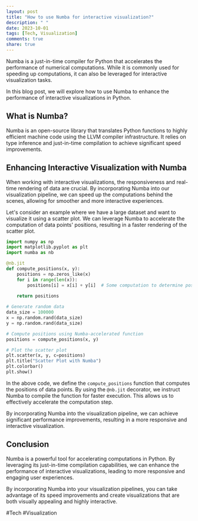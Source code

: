 ```yaml
---
layout: post
title: "How to use Numba for interactive visualization?"
description: " "
date: 2023-10-01
tags: [Tech, Visualization]
comments: true
share: true
---
```


Numba is a just-in-time compiler for Python that accelerates the performance of numerical computations. While it is commonly used for speeding up computations, it can also be leveraged for interactive visualization tasks.

In this blog post, we will explore how to use Numba to enhance the performance of interactive visualizations in Python.

## What is Numba?

Numba is an open-source library that translates Python functions to highly efficient machine code using the LLVM compiler infrastructure. It relies on type inference and just-in-time compilation to achieve significant speed improvements.

## Enhancing Interactive Visualization with Numba

When working with interactive visualizations, the responsiveness and real-time rendering of data are crucial. By incorporating Numba into our visualization pipeline, we can speed up the computations behind the scenes, allowing for smoother and more interactive experiences.

Let's consider an example where we have a large dataset and want to visualize it using a scatter plot. We can leverage Numba to accelerate the computation of data points' positions, resulting in a faster rendering of the scatter plot.

```python
import numpy as np
import matplotlib.pyplot as plt
import numba as nb

@nb.jit
def compute_positions(x, y):
    positions = np.zeros_like(x)
    for i in range(len(x)):
        positions[i] = x[i] + y[i]  # Some computation to determine positions
    
    return positions

# Generate random data
data_size = 100000
x = np.random.rand(data_size)
y = np.random.rand(data_size)

# Compute positions using Numba-accelerated function
positions = compute_positions(x, y)

# Plot the scatter plot
plt.scatter(x, y, c=positions)
plt.title("Scatter Plot with Numba")
plt.colorbar()
plt.show()
```

In the above code, we define the `compute_positions` function that computes the positions of data points. By using the `@nb.jit` decorator, we instruct Numba to compile the function for faster execution. This allows us to effectively accelerate the computation step.

By incorporating Numba into the visualization pipeline, we can achieve significant performance improvements, resulting in a more responsive and interactive visualization.

## Conclusion

Numba is a powerful tool for accelerating computations in Python. By leveraging its just-in-time compilation capabilities, we can enhance the performance of interactive visualizations, leading to more responsive and engaging user experiences.

By incorporating Numba into your visualization pipelines, you can take advantage of its speed improvements and create visualizations that are both visually appealing and highly interactive.

#Tech #Visualization